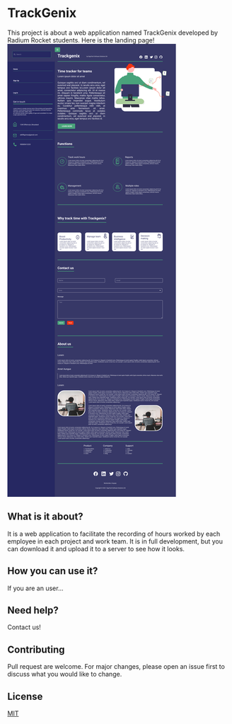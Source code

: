 # TrackGenix

This project is about a web application named TrackGenix developed by 
Radium Rocket students.
Here is the landing page!
![alt text](./semana-02/images/Landing-Desktop-SideBar.png)

## What is it about?
It is a web application to facilitate the recording of hours worked by each employee in each project and work team.
It is in full development, but you can download it and upload it to a server to see how it looks.

## How you can use it?
If you are an user...

## Need help?
Contact us!

## Contributing 
Pull request are welcome. For major changes, please open an issue first to discuss what you would like to change.

## License
[MIT](https://choosealicense.com/license/mit/)

